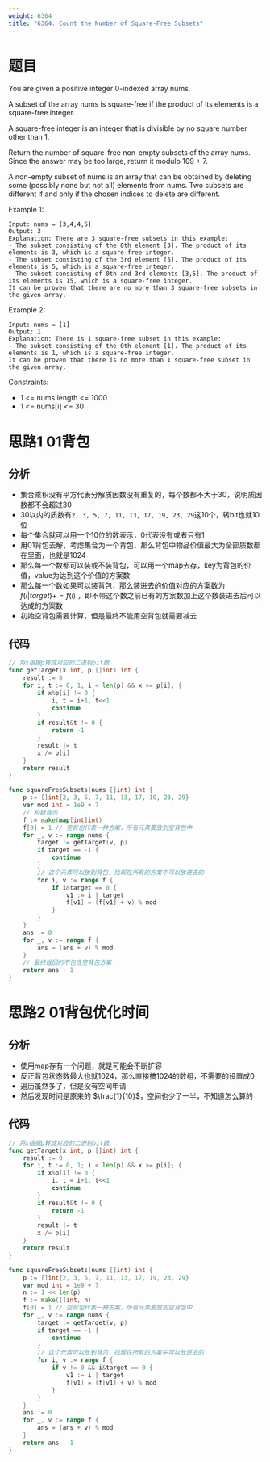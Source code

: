```yaml
---
weight: 6364
title: "6364. Count the Number of Square-Free Subsets"
---
```


# 题目

You are given a positive integer 0-indexed array nums.

A subset of the array nums is square-free if the product of its elements is a square-free integer.

A square-free integer is an integer that is divisible by no square number other than 1.

Return the number of square-free non-empty subsets of the array nums. Since the answer may be too large, return it modulo 109 + 7.

A non-empty subset of nums is an array that can be obtained by deleting some (possibly none but not all) elements from nums. Two subsets are different if and only if the chosen indices to delete are different.

Example 1:

```
Input: nums = [3,4,4,5]
Output: 3
Explanation: There are 3 square-free subsets in this example:
- The subset consisting of the 0th element [3]. The product of its elements is 3, which is a square-free integer.
- The subset consisting of the 3rd element [5]. The product of its elements is 5, which is a square-free integer.
- The subset consisting of 0th and 3rd elements [3,5]. The product of its elements is 15, which is a square-free integer.
It can be proven that there are no more than 3 square-free subsets in the given array.
```

Example 2:

```
Input: nums = [1]
Output: 1
Explanation: There is 1 square-free subset in this example:
- The subset consisting of the 0th element [1]. The product of its elements is 1, which is a square-free integer.
It can be proven that there is no more than 1 square-free subset in the given array.
```

Constraints:

- 1 <= nums.length <= 1000
- 1 <= nums[i] <= 30

# 思路1 01背包

## 分析

- 集合乘积没有平方代表分解质因数没有重复的，每个数都不大于30，说明质因数都不会超过30
- 30以内的质数有`2, 3, 5, 7, 11, 13, 17, 19, 23, 29`这10个，转bit也就10位
- 每个集合就可以用一个10位的数表示，0代表没有或者只有1
- 用01背包去解，考虑集合为一个背包，那么背包中物品价值最大为全部质数都在里面，也就是1024
- 那么每一个数都可以装或不装背包，可以用一个map去存，key为背包的价值，value为达到这个价值的方案数
- 那么每一个数如果可以装背包，那么装进去的价值对应的方案数为 $f(i|target) += f(i)$ ，即不带这个数之前已有的方案数加上这个数装进去后可以达成的方案数
- 初始空背包需要计算，但是最终不能用空背包就需要减去

## 代码

```go
// 将x根据p转成对应的二进制bit数
func getTarget(x int, p []int) int {
	result := 0
	for i, t := 0, 1; i < len(p) && x >= p[i]; {
		if x%p[i] != 0 {
			i, t = i+1, t<<1
			continue
		}
		if result&t != 0 {
			return -1
		}
		result |= t
		x /= p[i]
	}
	return result
}

func squareFreeSubsets(nums []int) int {
	p := []int{2, 3, 5, 7, 11, 13, 17, 19, 23, 29}
	var mod int = 1e9 + 7
	// 构建背包
	f := make(map[int]int)
	f[0] = 1 // 空背包代表一种方案，所有元素要放到空背包中
	for _, v := range nums {
		target := getTarget(v, p)
		if target == -1 {
			continue
		}
		// 这个元素可以放到背包，找现在所有的方案中可以放进去的
		for i, v := range f {
			if i&target == 0 {
				v1 := i | target
				f[v1] = (f[v1] + v) % mod
			}
		}
	}
	ans := 0
	for _, v := range f {
		ans = (ans + v) % mod
	}
	// 最终返回的不包含空背包方案
	return ans - 1
}
```

# 思路2 01背包优化时间

## 分析

- 使用map存有一个问题，就是可能会不断扩容
- 反正背包状态数最大也就1024，那么直接搞1024的数组，不需要的设置成0
- 遍历虽然多了，但是没有空间申请
- 然后发现时间是原来的 $\frac{1}{10}$，空间也少了一半，不知道怎么算的

## 代码

```go
// 将x根据p转成对应的二进制bit数
func getTarget(x int, p []int) int {
	result := 0
	for i, t := 0, 1; i < len(p) && x >= p[i]; {
		if x%p[i] != 0 {
			i, t = i+1, t<<1
			continue
		}
		if result&t != 0 {
			return -1
		}
		result |= t
		x /= p[i]
	}
	return result
}

func squareFreeSubsets(nums []int) int {
	p := []int{2, 3, 5, 7, 11, 13, 17, 19, 23, 29}
	var mod int = 1e9 + 7
	n := 1 << len(p)
	f := make([]int, n)
	f[0] = 1 // 空背包代表一种方案，所有元素要放到空背包中
	for _, v := range nums {
		target := getTarget(v, p)
		if target == -1 {
			continue
		}
		// 这个元素可以放到背包，找现在所有的方案中可以放进去的
		for i, v := range f {
			if v != 0 && i&target == 0 {
				v1 := i | target
				f[v1] = (f[v1] + v) % mod
			}
		}
	}
	ans := 0
	for _, v := range f {
		ans = (ans + v) % mod
	}
	return ans - 1
}
```

